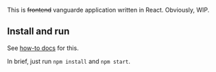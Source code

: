 This is  <s>frontend</s> vanguarde application written in React. Obviously, WIP.

## Install and run

See [how-to docs](../docs/how-to.md#how-to-run-vanguarde-app) for this.

In brief, just run `npm install` and `npm start`.


